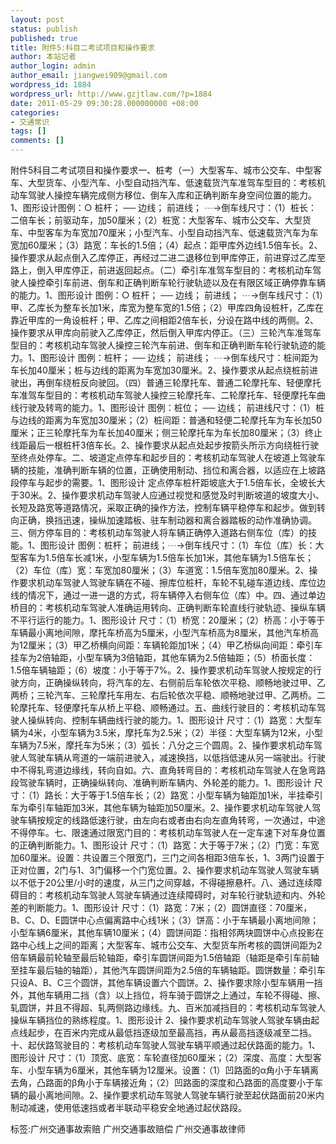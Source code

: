 ```yaml
---
layout: post
status: publish
published: true
title: 附件5:科目二考试项目和操作要求
author: 本站记者
author_login: admin
author_email: jiangwei909@gmail.com
wordpress_id: 1884
wordpress_url: http://www.gzjtlaw.com/?p=1884
date: 2011-05-29 09:30:28.000000000 +08:00
categories:
- 交通常识
tags: []
comments: []
---
```

附件5科目二考试项目和操作要求一、桩考（一）大型客车、城市公交车、中型客车、大型货车、小型汽车、小型自动挡汽车、低速载货汽车准驾车型目的：考核机动车驾驶人操控车辆完成侧方移位、倒车入库和正确判断车身空间位置的能力。1、图形设计图例：○ 桩杆； ── 边线； 前进线； ┄&rarr;倒车线尺寸：（1）桩长：二倍车长；前驱动车，加50厘米；（2）桩宽：大型客车、城市公交车、大型货车、中型客车为车宽加70厘米；小型汽车、小型自动挡汽车、低速载货汽车为车宽加60厘米；（3）路宽：车长的1.5倍；（4）起点：距甲库外边线1.5倍车长。2、操作要求从起点倒入乙库停正，再经过二进二退移位到甲库停正，前进穿过乙库至路上，倒入甲库停正，前进返回起点。（二）牵引车准驾车型目的：考核机动车驾驶人操控牵引车前进、倒车和正确判断车轮行驶轨迹以及在有限区域正确停靠车辆的能力。1、图形设计 图例：○ 桩杆； ── 边线； 前进线； ┄&rarr;倒车线尺寸：（1）甲、乙库长为整车长加1米，库宽为整车宽的1.5倍；（2）甲库四角设桩杆，乙库在靠近甲库的一角设桩杆；甲、乙库之间相距2倍车长，分设在路中线的两侧。2、操作要求从甲库向前驶入乙库停正，然后倒入甲库内停正。（三）三轮汽车准驾车型目的：考核机动车驾驶人操控三轮汽车前进、倒车和正确判断车轮行驶轨迹的能力。1、图形设计 图例：桩杆； ── 边线； 前进线； ┄&rarr;倒车线尺寸：桩间距为车长加40厘米；桩与边线的距离为车宽加30厘米。2、操作要求从起点绕桩前进驶出，再倒车绕桩反向驶回。（四）普通三轮摩托车、普通二轮摩托车、轻便摩托车准驾车型目的：考核机动车驾驶人操控三轮摩托车、二轮摩托车、轻便摩托车曲线行驶及转弯的能力。1、图形设计 图例：桩位； ── 边线； 前进线尺寸：（1）桩与边线的距离为车宽加30厘米；（2）桩间距：普通和轻便二轮摩托车为车长加50厘米；正三轮摩托车为车长加40厘米；侧三轮摩托车为车长加80厘米；（3）终止线距最后一根桩杆3倍车长。2、操作要求从起点处起步按箭头所示方向绕桩行驶至终点处停车。二、坡道定点停车和起步目的：考核机动车驾驶人在坡道上驾驶车辆的技能，准确判断车辆的位置，正确使用制动、挡位和离合器，以适应在上坡路段停车与起步的需要。1、图形设计 定点停车桩杆距坡底大于1.5倍车长，全坡长大于30米。2、操作要求机动车驾驶人应通过视觉和感觉及时判断坡道的坡度大小、长短及路宽等道路情况，采取正确的操作方法，控制车辆平稳停车和起步。做到转向正确，换挡迅速，操纵加速踏板、驻车制动器和离合器踏板的动作准确协调。三、侧方停车目的：考核机动车驾驶人将车辆正确停入道路右侧车位（库）的技能。1、图形设计 图例：桩杆； 前进线；┄&rarr;倒车线尺寸：（1）车位（库）长：大型客车为1.5倍车长减1米，小型车辆为1.5倍车长加1米，其他车辆为1.5倍车长；（2）车位（库）宽：车宽加80厘米；（3）车道宽：1.5倍车宽加80厘米。2、操作要求机动车驾驶人驾驶车辆在不碰、擦库位桩杆，车轮不轧碰车道边线、库位边线的情况下，通过一进一退的方式，将车辆停入右侧车位（库）中。四、通过单边桥目的：考核机动车驾驶人准确运用转向、正确判断车轮直线行驶轨迹、操纵车辆不平行运行的能力。1、图形设计 尺寸：（1）桥宽：20厘米；（2）桥高：小于等于车辆最小离地间隙，摩托车桥高为5厘米，小型汽车桥高为8厘米，其他汽车桥高为12厘米；（3）甲乙桥横向间距：车辆轮距加1米；（4）甲乙桥纵向间距：牵引车挂车为2倍轴距，小型车辆为3倍轴距，其他车辆为2.5倍轴距；（5）桥面长度：1.5倍车辆轴距；（6）坡度：小于等于7%。2、操作要求机动车驾驶人按规定的行驶方向，正确操纵转向，将汽车的左、右侧前后车轮依次平稳、顺畅地驶过甲、乙两桥；三轮汽车、三轮摩托车用左、右后轮依次平稳、顺畅地驶过甲、乙两桥。二轮摩托车、轻便摩托车从桥上平稳、顺畅通过。五、曲线行驶目的：考核机动车驾驶人操纵转向、控制车辆曲线行驶的能力。1、图形设计 尺寸：（1）路宽：大型车辆为4米，小型车辆为3.5米，摩托车为2.5米；（2）半径：大型车辆为12米，小型车辆为7.5米，摩托车为5米；（3）弧长：八分之三个圆周。2、操作要求机动车驾驶人驾驶车辆从弯道的一端前进驶入，减速换挡，以低挡低速从另一端驶出。行驶中不得轧弯道边缘线，转向自如。六、直角转弯目的：考核机动车驾驶人在急弯路段驾驶车辆时，正确操纵转向、准确判断车辆内、外轮差的能力。1、图形设计 尺寸：（1）路长：大于等于1.5倍车长；（2）路宽：小型车辆为轴距加1米，半挂牵引车为牵引车轴距加3米，其他车辆为轴距加50厘米。2、操作要求机动车驾驶人驾驶车辆按规定的线路低速行驶，由左向右或者由右向左直角转弯，一次通过，中途不得停车。七、限速通过限宽门目的：考核机动车驾驶人在一定车速下对车身位置的正确判断能力。1、图形设计 尺寸：（1）路宽：大于等于7米；（2）门宽：车宽加60厘米。设置：共设置三个限宽门，三门之间各相距3倍车长，1、3两门设置于正对位置，2门与1、3门偏移一个门宽位置。2、操作要求机动车驾驶人驾驶车辆以不低于20公里&#47;小时的速度，从三门之间穿越，不得碰擦悬杆。八、通过连续障碍目的：考核机动车驾驶人驾驶车辆通过连续障碍时，对车轮行驶轨迹和内、外轮差的判断能力。1、图形设计 尺寸：（1）路宽：7米；（2）圆饼直径：70厘米，B、C、D、E圆饼中心点偏离路中心线1米；（3）饼高：小于车辆最小离地间隙；小型车辆6厘米，其他车辆10厘米；（4）圆饼间距：指相邻两块圆饼中心点投影在路中心线上之间的距离；大型客车、城市公交车、大型货车所考核的圆饼间距为2倍车辆最前轮轴至最后轮轴距，牵引车圆饼间距为1.5倍轴距（轴距是牵引车前轴至挂车最后轴的轴距），其他汽车圆饼间距为2.5倍的车辆轴距。圆饼数量：牵引车只设A、B、C三个圆饼，其他车辆设置六个圆饼。2、操作要求除小型车辆用一挡外，其他车辆用二挡（含）以上挡位，将车骑于圆饼之上通过，车轮不得碰、擦、轧圆饼，并且不得超、轧两侧路边缘线。九、百米加减挡目的：考核机动车驾驶人操纵车辆挡位的熟练程度。1、图形设计 2、操作要求机动车驾驶人驾驶车辆由起点线起步，在百米内完成从最低挡逐级加至最高挡，再从最高挡逐级减至二挡。十、起伏路驾驶目的：考核机动车驾驶人驾驶车辆平顺通过起伏路面的能力。1、图形设计 尺寸：（1）顶宽、底宽：车轮直径加60厘米；（2）深度、高度：大型客车、小型车辆为6厘米，其他车辆为12厘米。设置：（1）凹路面的&alpha;角小于车辆离去角，凸路面的&beta;角小于车辆接近角；（2）凹路面的深度和凸路面的高度要小于车辆的最小离地间隙。2、操作要求机动车驾驶人驾驶车辆行驶至起伏路面前20米内制动减速，使用低速挡或者半联动平稳安全地通过起伏路段。 标签:广州交通事故索赔 广州交通事故赔偿 广州交通事故律师
